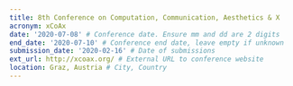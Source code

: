 ```yaml
---
title: 8th Conference on Computation, Communication, Aesthetics & X
acronym: xCoAx
date: '2020-07-08' # Conference date. Ensure mm and dd are 2 digits
end_date: '2020-07-10' # Conference end date, leave empty if unknown
submission_date: '2020-02-16' # Date of submissions
ext_url: http://xcoax.org/ # External URL to conference website
location: Graz, Austria # City, Country
---
```


